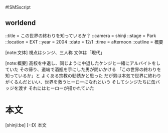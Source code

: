 #!SMSscript

## worldend

::title = この世界の終わりを知っているか？
::camera = shinji
::stage = Park
::location = EXT
::year = 2004
::date = 12/1
::time = afternoon
::outline = 概要

[note:文体]
視点はシンジ、三人称
文体は「現代」

[note:概要]
高校を中退し、同じように中退したケンジと一緒にアルバイトをしていた
その帰り、道端で酒瓶を手にした男が問いかける
「この世界の終わりを知っているか」と
よくある宗教の勧誘かと思った
だが男は本気で世界に終わりがくるんだといい、世界を救うヒーローになれという
そしてシンジたちに缶バッジを渡す
それにはヒーローが描かれていた

# 本文

[shinji:be]
[-:D]
本文
